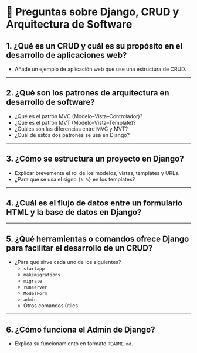 # 🧠 Preguntas sobre Django, CRUD y Arquitectura de Software

## 1. ¿Qué es un CRUD y cuál es su propósito en el desarrollo de aplicaciones web?

- Añade un ejemplo de aplicación web que use una estructura de CRUD.

---

## 2. ¿Qué son los patrones de arquitectura en desarrollo de software?

- ¿Qué es el patrón MVC (Modelo–Vista–Controlador)?
- ¿Qué es el patrón MVT (Modelo–Vista–Template)?
- ¿Cuáles son las diferencias entre MVC y MVT?
- ¿Cuál de estos dos patrones se usa en Django?

---

## 3. ¿Cómo se estructura un proyecto en Django?

- Explicar brevemente el rol de los modelos, vistas, templates y URLs.
- ¿Para qué se usa el signo `{% %}` en los templates?

---

## 4. ¿Cuál es el flujo de datos entre un formulario HTML y la base de datos en Django?

---

## 5. ¿Qué herramientas o comandos ofrece Django para facilitar el desarrollo de un CRUD?

- ¿Para qué sirve cada uno de los siguientes?
  - `startapp`
  - `makemigrations`
  - `migrate`
  - `runserver`
  - `ModelForm`
  - `admin`
  - Otros comandos útiles

---

## 6. ¿Cómo funciona el Admin de Django?

- Explica su funcionamiento en formato `README.md`.
